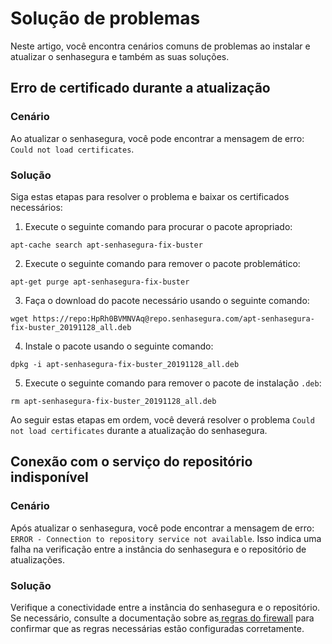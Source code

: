 # Solução de problemas

Neste artigo, você encontra cenários comuns de problemas ao instalar e atualizar o senhasegura e também as suas soluções.

## Erro de certificado durante a atualização

### Cenário

Ao atualizar o senhasegura, você pode encontrar a mensagem de erro:  `Could not load certificates`.

### Solução

Siga estas etapas para resolver o problema e baixar os certificados necessários:

1. Execute o seguinte comando para procurar o pacote apropriado:
```Shell
apt-cache search apt-senhasegura-fix-buster

```
2. Execute o seguinte comando para remover o pacote problemático:

```Shell
apt-get purge apt-senhasegura-fix-buster

```
3. Faça o download do pacote necessário usando o seguinte comando:
```Shell
wget https://repo:HpRh0BVMNVAq@repo.senhasegura.com/apt-senhasegura-fix-buster_20191128_all.deb

```
4. Instale o pacote usando o seguinte comando:
```Shell
dpkg -i apt-senhasegura-fix-buster_20191128_all.deb

```
5. Execute o seguinte comando para remover o pacote de instalação `.deb`:
```Shell
rm apt-senhasegura-fix-buster_20191128_all.deb

```
Ao seguir estas etapas em ordem, você deverá resolver o problema `Could not load certificates` durante a atualização do senhasegura.


## Conexão com o serviço do repositório indisponível

### Cenário

Após atualizar o senhasegura, você pode encontrar a mensagem de erro:  `ERROR - Connection to repository service not available`. Isso indica uma falha na verificação entre a instância do senhasegura e o repositório de atualizações.

### Solução
Verifique a conectividade entre a instância do senhasegura e o repositório. Se necessário, consulte a documentação sobre as[ regras do firewall](/v3-33/docs/pt/installation-firewall-rules) para confirmar que as regras necessárias estão configuradas corretamente.
